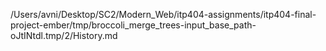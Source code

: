 /Users/avni/Desktop/SC2/Modern_Web/itp404-assignments/itp404-final-project-ember/tmp/broccoli_merge_trees-input_base_path-oJtINtdl.tmp/2/History.md